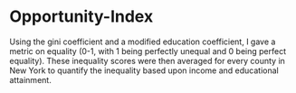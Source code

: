 # Opportunity-Index
Using the gini coefficient and a modified education coefficient, I gave a metric on equality (0-1, with 1 being perfectly unequal and 0 being perfect equality).
These inequality scores were then averaged for every county in New York to quantify the inequality based upon income and educational attainment.
